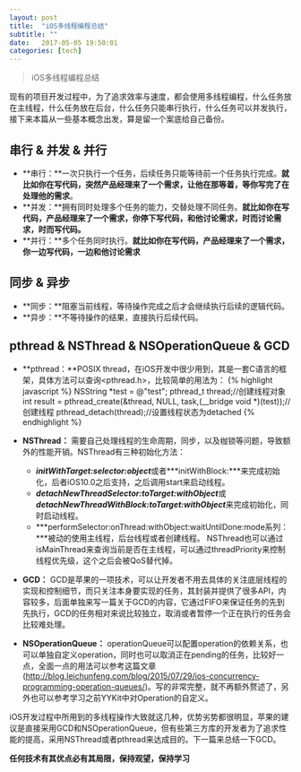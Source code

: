 ```yaml
---
layout: post
title:  "iOS多线程编程总结"
subtitle: ""
date:   2017-05-05 19:50:01
categories: [tech]
---
```


> iOS多线程编程总结

现有的项目开发过程中，为了追求效率与速度，都会使用多线程编程，什么任务放在主线程，什么任务放在后台，什么任务只能串行执行，什么任务可以并发执行，接下来本篇从一些基本概念出发，算是留一个案底给自己备份。

## 串行 & 并发 & 并行

- **串行：**一次只执行一个任务，后续任务只能等待前一个任务执行完成。**就比如你在写代码，突然产品经理来了一个需求，让他在那等着，等你写完了在处理他的需求**。
- **并发：**拥有同时处理多个任务的能力，交替处理不同任务。**就比如你在写代码，产品经理来了一个需求，你停下写代码，和他讨论需求，时而讨论需求，时而写代码。**
- **并行：**多个任务同时执行。**就比如你在写代码，产品经理来了一个需求，你一边写代码，一边和他讨论需求**

## 同步 & 异步

- **同步：**阻塞当前线程，等待操作完成之后才会继续执行后续的逻辑代码。
- **异步：**不等待操作的结果，直接执行后续代码。

## pthread & NSThread & NSOperationQueue & GCD

- **pthread：**POSIX thread，在iOS开发中很少用到，其是一套C语言的框架，具体方法可以查询<pthread.h>，比较简单的用法为：
{% highlight javascript %}
NSString *test = @"test";
pthread_t thread;//创建线程对象
int result = pthread_create(&thread, NULL, task,(__bridge void *)(test));//创建线程
pthread_detach(thread);//设置线程状态为detached
{% endhighlight %}

- **NSThread：** 需要自己处理线程的生命周期，同步，以及枷锁等问题，导致额外的性能开销。NSThread有三种初始化方法：
	- ***initWithTarget:selector:object***或者***initWithBlock:***来完成初始化，后者iOS10.0之后支持，之后调用start来启动线程。
	- ***detachNewThreadSelector:toTarget:withObject***或***detachNewThreadWithBlock:toTarget:withObject***来完成初始化，同时启动线程。
	- ***performSelector:onThread:withObject:waitUntilDone:mode系列：***被动的使用主线程，后台线程或者创建线程。
NSThread也可以通过isMainThread来查询当前是否在主线程，可以通过threadPriority来控制线程优先级，这个之后会被QoS替代掉。

- **GCD：** GCD是苹果的一项技术，可以让开发者不用去具体的关注底层线程的实现和控制细节，而只关注本身要实现的任务，其封装并提供了很多API，内容较多，后面单独来写一篇关于GCD的内容，它通过FIFO来保证任务的先到先执行，GCD的任务相对来说比较独立，取消或者暂停一个正在执行的任务会比较难处理。

- **NSOperationQueue：** operationQueue可以配置operation的依赖关系，也可以单独自定义operation，同时也可以取消正在pending的任务，比较好一点，全面一点的用法可以参考这篇文章(http://blog.leichunfeng.com/blog/2015/07/29/ios-concurrency-programming-operation-queues/)。写的非常完整，就不再额外赘述了，另外也可以参考学习之前YYKit中对Operation的自定义。

iOS开发过程中所用到的多线程操作大致就这几种，优势劣势都很明显，苹果的建议是直接采用GCD和NSOperationQueue，但有些第三方库的开发者为了追求性能的提高，采用NSThread或者pthread来达成目的。下一篇来总结一下GCD。

**任何技术有其优点必有其局限，保持观望，保持学习**



